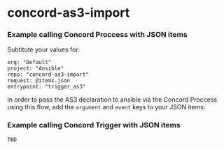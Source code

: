 # concord-as3-import




### Example calling Concord Proccess with JSON items


Subtitute your values for:
```
org: "Default"
project: "Ansible"
repo: "concord-as3-import"
request: @items.json
entrypoint: "trigger_as3"
```

In order to pass the AS3 declaration to ansible via the Concord Proccess using this flow, add the `argument` and `event` keys to your JSON items:


### Example calling Concord Trigger with JSON items

`TBD`